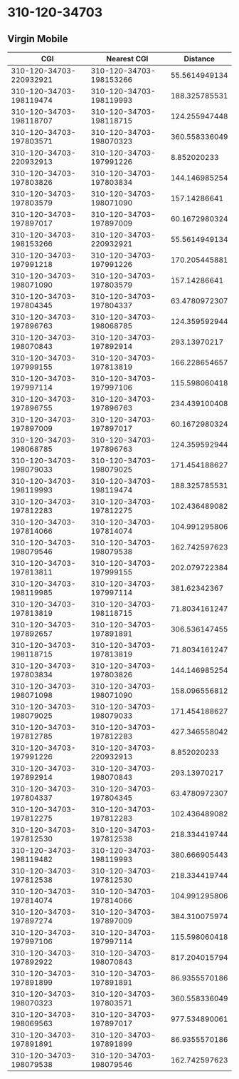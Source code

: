 # 310-120-34703
## Virgin Mobile


| CGI | Nearest CGI | Distance |
|-----|-------------|----------|
| 310-120-34703-220932921 | 310-120-34703-198153266 | 55.5614949134 |
| 310-120-34703-198119474 | 310-120-34703-198119993 | 188.325785531 |
| 310-120-34703-198118707 | 310-120-34703-198118715 | 124.255947448 |
| 310-120-34703-197803571 | 310-120-34703-198070323 | 360.558336049 |
| 310-120-34703-220932913 | 310-120-34703-197991226 | 8.852020233 |
| 310-120-34703-197803826 | 310-120-34703-197803834 | 144.146985254 |
| 310-120-34703-197803579 | 310-120-34703-198071090 | 157.14286641 |
| 310-120-34703-197897017 | 310-120-34703-197897009 | 60.1672980324 |
| 310-120-34703-198153266 | 310-120-34703-220932921 | 55.5614949134 |
| 310-120-34703-197991218 | 310-120-34703-197991226 | 170.205445881 |
| 310-120-34703-198071090 | 310-120-34703-197803579 | 157.14286641 |
| 310-120-34703-197804345 | 310-120-34703-197804337 | 63.4780972307 |
| 310-120-34703-197896763 | 310-120-34703-198068785 | 124.359592944 |
| 310-120-34703-198070843 | 310-120-34703-197892914 | 293.13970217 |
| 310-120-34703-197999155 | 310-120-34703-197813819 | 166.228654657 |
| 310-120-34703-197997114 | 310-120-34703-197997106 | 115.598060418 |
| 310-120-34703-197896755 | 310-120-34703-197896763 | 234.439100408 |
| 310-120-34703-197897009 | 310-120-34703-197897017 | 60.1672980324 |
| 310-120-34703-198068785 | 310-120-34703-197896763 | 124.359592944 |
| 310-120-34703-198079033 | 310-120-34703-198079025 | 171.454188627 |
| 310-120-34703-198119993 | 310-120-34703-198119474 | 188.325785531 |
| 310-120-34703-197812283 | 310-120-34703-197812275 | 102.436489082 |
| 310-120-34703-197814066 | 310-120-34703-197814074 | 104.991295806 |
| 310-120-34703-198079546 | 310-120-34703-198079538 | 162.742597623 |
| 310-120-34703-197813811 | 310-120-34703-197999155 | 202.079722384 |
| 310-120-34703-198119985 | 310-120-34703-197997114 | 381.62342367 |
| 310-120-34703-197813819 | 310-120-34703-198118715 | 71.8034161247 |
| 310-120-34703-197892657 | 310-120-34703-197891891 | 306.536147455 |
| 310-120-34703-198118715 | 310-120-34703-197813819 | 71.8034161247 |
| 310-120-34703-197803834 | 310-120-34703-197803826 | 144.146985254 |
| 310-120-34703-198071098 | 310-120-34703-198071090 | 158.096556812 |
| 310-120-34703-198079025 | 310-120-34703-198079033 | 171.454188627 |
| 310-120-34703-197812785 | 310-120-34703-197812283 | 427.346558042 |
| 310-120-34703-197991226 | 310-120-34703-220932913 | 8.852020233 |
| 310-120-34703-197892914 | 310-120-34703-198070843 | 293.13970217 |
| 310-120-34703-197804337 | 310-120-34703-197804345 | 63.4780972307 |
| 310-120-34703-197812275 | 310-120-34703-197812283 | 102.436489082 |
| 310-120-34703-197812530 | 310-120-34703-197812538 | 218.334419744 |
| 310-120-34703-198119482 | 310-120-34703-198119993 | 380.666905443 |
| 310-120-34703-197812538 | 310-120-34703-197812530 | 218.334419744 |
| 310-120-34703-197814074 | 310-120-34703-197814066 | 104.991295806 |
| 310-120-34703-197897274 | 310-120-34703-197897009 | 384.310075974 |
| 310-120-34703-197997106 | 310-120-34703-197997114 | 115.598060418 |
| 310-120-34703-197892922 | 310-120-34703-198070843 | 817.204015794 |
| 310-120-34703-197891899 | 310-120-34703-197891891 | 86.9355570186 |
| 310-120-34703-198070323 | 310-120-34703-197803571 | 360.558336049 |
| 310-120-34703-198069563 | 310-120-34703-197897017 | 977.534890061 |
| 310-120-34703-197891891 | 310-120-34703-197891899 | 86.9355570186 |
| 310-120-34703-198079538 | 310-120-34703-198079546 | 162.742597623 |
